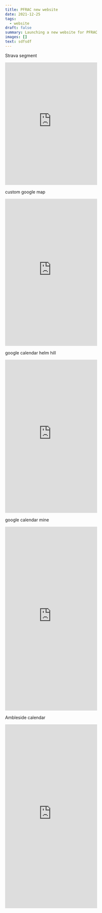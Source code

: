```yaml
---
title: PFRAC new website
date: 2021-12-25
tags:
  - website
draft: false
summary: Launching a new website for PFRAC
images: []
text: sdfsdf
---
```


Strava segment

<iframe src="https://www.strava.com/segments/30806210/embed" width="300" height="400" frameBorder="0" scrolling="yes"></iframe>

custom google map

<iframe loading="lazy" src="https://maps.google.com/maps/ms?ie=UTF8&amp;hl=en&amp;msa=0&amp;msid=205643359805660200036.0004a1acb4d170cfe993a&amp;source=embed&amp;t=m&amp;ll=53.531125,-1.636963&amp;spn=0.048976,0.109863&amp;z=12&amp;output=embed" width="300" height="480" frameBorder="0" marginWidth="0" marginHeight="0" scrolling="yes"></iframe>

google calendar helm hill

<iframe src="https://calendar.google.com/calendar/embed?height=500&width=300&amp;wkst=1&amp;bgcolor=%23009688&amp;ctz=Europe%2FLondon&amp;showTitle=0&amp;showTz=0&amp;src=aGVsbWhpbGxydW5uZXJzQGdtYWlsLmNvbQ&amp;src=MHU5a20yY245NXJ1NzVyaW9tbmw2ZzBvZ3NAZ3JvdXAuY2FsZW5kYXIuZ29vZ2xlLmNvbQ&amp;src=YXE1aTU1c2F0aDBrOWRudTlkMjJoMzgwODBAZ3JvdXAuY2FsZW5kYXIuZ29vZ2xlLmNvbQ&amp;src=ZHVmNm4wdHVzMWdlc2V2NXI0bGliZGdtbDhAZ3JvdXAuY2FsZW5kYXIuZ29vZ2xlLmNvbQ&amp;src=a2lvbG81ZHJxNXE0ZWdub242dG9mMmZudnNAZ3JvdXAuY2FsZW5kYXIuZ29vZ2xlLmNvbQ&amp;src=ZDNyaXYyamY3OGx0ODNiNHM4MjUwdWMwYzRAZ3JvdXAuY2FsZW5kYXIuZ29vZ2xlLmNvbQ&amp;color=%23009688&amp;color=%23D50000&amp;color=%23616161&amp;color=%23E67C73&amp;color=%237CB342&amp;color=%238E24AA" frameBorder="0" scrolling="yes" width="300" height="500"></iframe>

google calendar mine

<iframe src="https://calendar.google.com/calendar/embed?height=600&wkst=1&bgcolor=%23ffffff&ctz=Europe%2FLondon&showNav=1&showDate=0&showPrint=0&showTabs=1&showCalendars=1&showTitle=0&showTz=0&hl=en_GB&src=aGVsbG9AY2hyaXNob2Rnc29ud2ViLmNvLnVr&src=Y2hyaXNob2Rnc29ud2ViLmNvLnVrX2w1OTF0cTluNWU2dnY0cGdvZGNiMDZjOG1zQGdyb3VwLmNhbGVuZGFyLmdvb2dsZS5jb20&src=YWRkcmVzc2Jvb2sjY29udGFjdHNAZ3JvdXAudi5jYWxlbmRhci5nb29nbGUuY29t&src=Y2hyaXNob2Rnc29ud2ViLmNvLnVrX3E0YWRodTBrZG11azFlODhjaHBjcmxxNHQ4QGdyb3VwLmNhbGVuZGFyLmdvb2dsZS5jb20&src=Y2hyaXNob2Rnc29ud2ViLmNvLnVrX2VxYzh0Mzk0bWo3c2ltZDA3bXJzcHVmNmJjQGdyb3VwLmNhbGVuZGFyLmdvb2dsZS5jb20&src=Y2hyaXNob2Rnc29ud2ViLmNvLnVrX2kyaWJ2anRqNmRzampzOTg1OTg1YmU5djRzQGdyb3VwLmNhbGVuZGFyLmdvb2dsZS5jb20&src=Y2hyaXNob2Rnc29ud2ViLmNvLnVrX2Y0Z2w0MWZvcmNscDIzNzJkYzdsMXBrMzFvQGdyb3VwLmNhbGVuZGFyLmdvb2dsZS5jb20&src=Y2hyaXNob2Rnc29ud2ViLmNvLnVrX3ZuaGVidnUzN3U1ZWFmMWlyOHMxNzltNzBvQGdyb3VwLmNhbGVuZGFyLmdvb2dsZS5jb20&src=dHJhY3lqaG9kZ3NvbkBnbWFpbC5jb20&color=%23D50000&color=%233F51B5&color=%2333B679&color=%23F6BF26&color=%238E24AA&color=%237CB342&color=%23B39DDB&color=%23616161&color=%23E67C73" width="300" height="600" frameBorder="0" scrolling="yes"></iframe>

Ambleside calendar

<iframe src="https://teamup.com/ks3n6ji76gho4d4qnv?view=a&showHeader=0&showLogo=0&showSearch=0&showProfileAndInfo=0&showSidepanel=1&disableSidepanel=1&showTitle=0&showViewSelector=0&showMenu=0&showAgendaHeader=0&showAgendaDetails=0&showYearViewHeader=0" frameBorder="0" width="300" height="600" scrolling="yes"></iframe>
